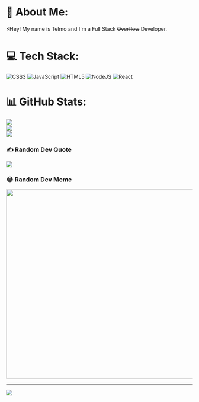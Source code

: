 # 💫 About Me:
⚡Hey! My name is Telmo and I'm a Full Stack <del>Overflow</del> Developer.


# 💻 Tech Stack:
![CSS3](https://img.shields.io/badge/css3-%231572B6.svg?style=for-the-badge&logo=css3&logoColor=white) ![JavaScript](https://img.shields.io/badge/javascript-%23323330.svg?style=for-the-badge&logo=javascript&logoColor=%23F7DF1E) ![HTML5](https://img.shields.io/badge/html5-%23E34F26.svg?style=for-the-badge&logo=html5&logoColor=white) ![NodeJS](https://img.shields.io/badge/node.js-6DA55F?style=for-the-badge&logo=node.js&logoColor=white) ![React](https://img.shields.io/badge/react-%2320232a.svg?style=for-the-badge&logo=react&logoColor=%2361DAFB)
# 📊 GitHub Stats:
![](https://github-readme-stats.vercel.app/api?username=ttelmo1&theme=dark&hide_border=false&include_all_commits=true&count_private=true)<br/>
![](https://github-readme-streak-stats.herokuapp.com/?user=ttelmo1&theme=dark&hide_border=false)<br/>
![](https://github-readme-stats.vercel.app/api/top-langs/?username=ttelmo1&theme=dark&hide_border=false&include_all_commits=true&count_private=true&layout=compact)

### ✍️ Random Dev Quote
![](https://quotes-github-readme.vercel.app/api?type=horizontal&theme=radical)

### 😂 Random Dev Meme
<img src="https://random-memer.herokuapp.com/" width="512px"/>

---
[![](https://visitcount.itsvg.in/api?id=ttelmo1&icon=0&color=0)](https://visitcount.itsvg.in)

<!-- Proudly created with GPRM ( https://gprm.itsvg.in ) -->
